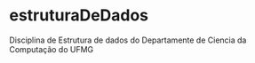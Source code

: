 # estruturaDeDados
Disciplina de Estrutura de dados do Departamente de Ciencia da Computação do UFMG
